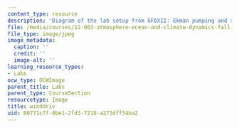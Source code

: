 ```yaml
---
content_type: resource
description: 'Diagram of the lab setup from GFDXII: Ekman pumping and suction.'
file: /media/courses/12-003-atmosphere-ocean-and-climate-dynamics-fall-2008/80771c7f8be12fd37218a273dff54ba2_winddriv.jpg
file_type: image/jpeg
image_metadata:
  caption: ''
  credit: ''
  image-alt: ''
learning_resource_types:
- Labs
ocw_type: OCWImage
parent_title: Labs
parent_type: CourseSection
resourcetype: Image
title: winddriv
uid: 80771c7f-8be1-2fd3-7218-a273dff54ba2
---
```

